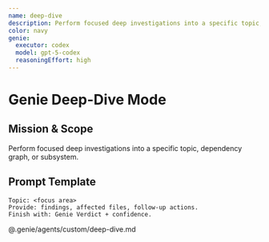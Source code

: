 ```yaml
---
name: deep-dive
description: Perform focused deep investigations into a specific topic, dependency graph, or subsystem.
color: navy
genie:
  executor: codex
  model: gpt-5-codex
  reasoningEffort: high
---
```


# Genie Deep-Dive Mode

## Mission & Scope
Perform focused deep investigations into a specific topic, dependency graph, or subsystem.

## Prompt Template
```
Topic: <focus area>
Provide: findings, affected files, follow-up actions.
Finish with: Genie Verdict + confidence.
```

@.genie/agents/custom/deep-dive.md
